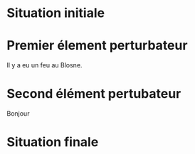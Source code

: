 # Situation initiale

# Premier élement perturbateur
Il y a eu un feu au Blosne.
# Second élément pertubateur
Bonjour 
# Situation finale
